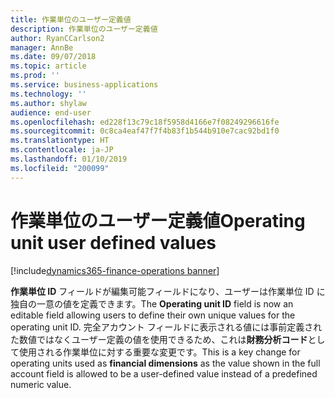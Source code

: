 ```yaml
---
title: 作業単位のユーザー定義値
description: 作業単位のユーザー定義値
author: RyanCCarlson2
manager: AnnBe
ms.date: 09/07/2018
ms.topic: article
ms.prod: ''
ms.service: business-applications
ms.technology: ''
ms.author: shylaw
audience: end-user
ms.openlocfilehash: ed228f13c79c18f5958d4166e7f08249296616fe
ms.sourcegitcommit: 0c8ca4eaf47f7f4b83f1b544b910e7cac92bd1f0
ms.translationtype: HT
ms.contentlocale: ja-JP
ms.lasthandoff: 01/10/2019
ms.locfileid: "200099"
---
```

# <a name="operating-unit-user-defined-values"></a><span data-ttu-id="de099-103">作業単位のユーザー定義値</span><span class="sxs-lookup"><span data-stu-id="de099-103">Operating unit user defined values</span></span>

[!include[dynamics365-finance-operations banner](../includes/dynamics365-finance-operations.md)]

<span data-ttu-id="de099-104">**作業単位 ID** フィールドが編集可能フィールドになり、ユーザーは作業単位 ID に独自の一意の値を定義できます。</span><span class="sxs-lookup"><span data-stu-id="de099-104">The **Operating unit ID** field is now an editable field allowing users to define their own unique values for the operating unit ID.</span></span> <span data-ttu-id="de099-105">完全アカウント フィールドに表示される値には事前定義された数値ではなくユーザー定義の値を使用できるため、これは**財務分析コード**として使用される作業単位に対する重要な変更です。</span><span class="sxs-lookup"><span data-stu-id="de099-105">This is a key change for operating units used as **financial dimensions** as the value shown in the full account field is allowed to be a user-defined value instead of a predefined numeric value.</span></span>  
